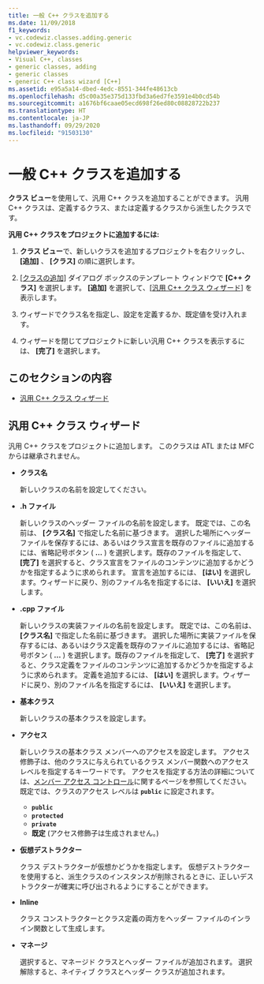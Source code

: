 ```yaml
---
title: 一般 C++ クラスを追加する
ms.date: 11/09/2018
f1_keywords:
- vc.codewiz.classes.adding.generic
- vc.codewiz.class.generic
helpviewer_keywords:
- Visual C++, classes
- generic classes, adding
- generic classes
- generic C++ class wizard [C++]
ms.assetid: e95a5a14-dbed-4edc-8551-344fe48613cb
ms.openlocfilehash: d5c00a35e375d133fbd3a6ed7fe3591e4b0cd54b
ms.sourcegitcommit: a1676bf6caae05ecd698f26ed80c08828722b237
ms.translationtype: HT
ms.contentlocale: ja-JP
ms.lasthandoff: 09/29/2020
ms.locfileid: "91503130"
---
```

# <a name="add-a-generic-c-class"></a>一般 C++ クラスを追加する

**クラス ビュー**を使用して、汎用 C++ クラスを追加することができます。 汎用 C++ クラスは、定義するクラス、または定義するクラスから派生したクラスです。

**汎用 C++ クラスをプロジェクトに追加するには:**

1. **クラス ビュー**で、新しいクラスを追加するプロジェクトを右クリックし、 **[追加]** 、 **[クラス]** の順に選択します。

1. [[クラスの追加]](./adding-a-class-visual-cpp.md#add-class-dialog-box) ダイアログ ボックスのテンプレート ウィンドウで **[C++ クラス]** を選択します。 **[追加]** を選択して、[[汎用 C++ クラス ウィザード]](#generic-c-class-wizard) を表示します。

1. ウィザードでクラス名を指定し、設定を定義するか、既定値を受け入れます。

1. ウィザードを閉じてプロジェクトに新しい汎用 C++ クラスを表示するには、 **[完了]** を選択します。

## <a name="in-this-section"></a>このセクションの内容

- [汎用 C++ クラス ウィザード](#generic-c-class-wizard)

## <a name="generic-c-class-wizard"></a>汎用 C++ クラス ウィザード

汎用 C++ クラスをプロジェクトに追加します。 このクラスは ATL または MFC からは継承されません。

- **クラス名**

  新しいクラスの名前を設定してください。

- **.h ファイル**

  新しいクラスのヘッダー ファイルの名前を設定します。 既定では、この名前は、 **[クラス名]** で指定した名前に基づきます。 選択した場所にヘッダー ファイルを保存するには、あるいはクラス宣言を既存のファイルに追加するには、省略記号ボタン ( **...** ) を選択します。既存のファイルを指定して、 **[完了]** を選択すると、クラス宣言をファイルのコンテンツに追加するかどうかを指定するように求められます。 宣言を追加するには、 **[はい]** を選択します。ウィザードに戻り、別のファイル名を指定するには、 **[いいえ]** を選択します。

- **.cpp ファイル**

  新しいクラスの実装ファイルの名前を設定します。 既定では、この名前は、 **[クラス名]** で指定した名前に基づきます。 選択した場所に実装ファイルを保存するには、あるいはクラス定義を既存のファイルに追加するには、省略記号ボタン ( **...** ) を選択します。既存のファイルを指定して、 **[完了]** を選択すると、クラス定義をファイルのコンテンツに追加するかどうかを指定するように求められます。 定義を追加するには、 **[はい]** を選択します。ウィザードに戻り、別のファイル名を指定するには、 **[いいえ]** を選択します。

- **基本クラス**

  新しいクラスの基本クラスを設定します。

- **アクセス**

  新しいクラスの基本クラス メンバーへのアクセスを設定します。 アクセス修飾子は、他のクラスに与えられているクラス メンバー関数へのアクセス レベルを指定するキーワードです。 アクセスを指定する方法の詳細については、[メンバー アクセス コントロール](../cpp/member-access-control-cpp.md)に関するページを参照してください。 既定では、クラスのアクセス レベルは **`public`** に設定されます。

  - **`public`**
  - **`protected`**
  - **`private`**
  - **既定** (アクセス修飾子は生成されません。)

- **仮想デストラクター**

  クラス デストラクターが仮想かどうかを指定します。 仮想デストラクターを使用すると、派生クラスのインスタンスが削除されるときに、正しいデストラクターが確実に呼び出されるようにすることができます。

- **Inline**

  クラス コンストラクターとクラス定義の両方をヘッダー ファイルのインライン関数として生成します。

- **マネージ**

  選択すると、マネージド クラスとヘッダー ファイルが追加されます。 選択解除すると、ネイティブ クラスとヘッダー クラスが追加されます。
